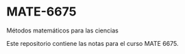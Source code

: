 # MATE-6675
Métodos matemáticos para las ciencias

Este repositorio contiene las notas para el curso MATE 6675.
